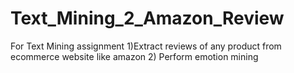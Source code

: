 # Text_Mining_2_Amazon_Review
For Text Mining assignment 
1)Extract reviews of any product from ecommerce website like amazon 
2) Perform emotion mining
